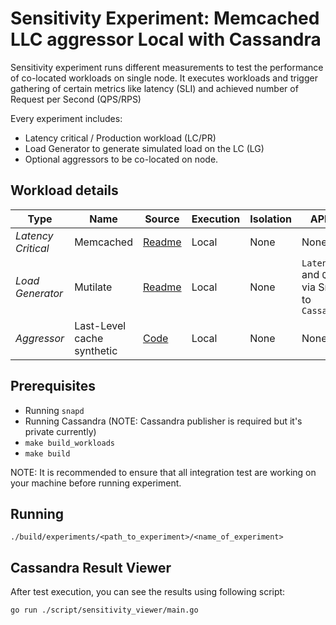 # Sensitivity Experiment: Memcached LLC aggressor Local with Cassandra

Sensitivity experiment runs different measurements to test the performance of co-located workloads on single node.
It executes workloads and trigger gathering of certain metrics like latency (SLI) and achieved number of Request per Second (QPS/RPS)

Every experiment includes:
- Latency critical / Production workload (LC/PR)
- Load Generator to generate simulated load on the LC (LG)
- Optional aggressors to be co-located on node.

## Workload details

| Type | Name  | Source | Execution | Isolation | APMs |
| --- | --- | --- | --- | --- | --- |
| *Latency Critical* | Memcached | [Readme](../../../workloads/data_caching/memcached) | Local | None | None |
| *Load Generator* | Mutilate | [Readme](../../../workloads/data_caching/memcached) | Local | None | `Latency` and `QPS` via Snap to `Cassandra` |
| *Aggressor* | Last-Level cache synthetic | [Code](../../../workloads/low-level-aggressors/l3.c) | Local | None | None |

## Prerequisites
- Running `snapd`
- Running Cassandra (NOTE: Cassandra publisher is required but it's private currently)
- `make build_workloads`
- `make build`

NOTE: It is recommended to ensure that all integration test are working on your machine before running experiment.

## Running

`./build/experiments/<path_to_experiment>/<name_of_experiment>`

## Cassandra Result Viewer

After test execution, you can see the results using following script:

`go run ./script/sensitivity_viewer/main.go `